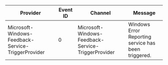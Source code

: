 Provider                                            |  Event ID  |  Channel                                             |  Message
----------------------------------------------------|------------|------------------------------------------------------|-----------------------------------------------------
Microsoft-Windows-Feedback-Service-TriggerProvider  |  0         |  Microsoft-Windows-Feedback-Service-TriggerProvider  |  Windows Error Reporting service has been triggered.